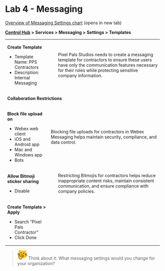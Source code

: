 # Lab 4 - Messaging
<a href="https://webexcc-sa.github.io/LAB-1111//SettingsImages/MessagingTable.jpg" target="blank">Overview of Messaging Settings chart</a> (opens in new tab) 

**<a href="http://admin.webex.com/" target="_blank">Control Hub</a> > Services > Messaging > Settings > Templates**

<table><tbody><tr><td><p><strong>Create Template</strong></p><ul><li>Template Name: PPS Contractors</li><li>Description: Internal Messaging</li></ul></td><td><ul>Pixel Pals Studios needs to create a messaging template for contractors to ensure these users have only the communication features necessary for their roles while protecting sensitive company information.</ul></td></tr>
<tr><td colspan="2"><p><strong>Collaboration Restrictions</strong></p></td></tr><tr><td><p><strong>Block file upload on</strong></p><ul><li>Webex web client</li><li>iOS and Android app</li><li>Mac and Windows app</li><li>Bots</li></ul></td><td><p>Blocking file uploads for contractors in Webex Messaging helps maintain security, compliance, and data control.</p></td></tr><tr><td><p><strong>Allow Bitmoji sticker sharing</strong></p><ul><li>Disable</li></ul></td><td><ul>Restricting Bitmojis for contractors helps reduce inappropriate content risks, maintain consistent communication, and ensure compliance with company policies.</ul></td></tr><tr><td><p><strong>Create Template &gt; Apply</strong></p><ul><li>Search “Pixel Pals Contractor”</li><li>Click Done</li></ul></td><td></td></tr></tbody></table>

>![Think About It](template_assets/thinkingcat.png) Think about it: What messaging settings would you change for your organization?